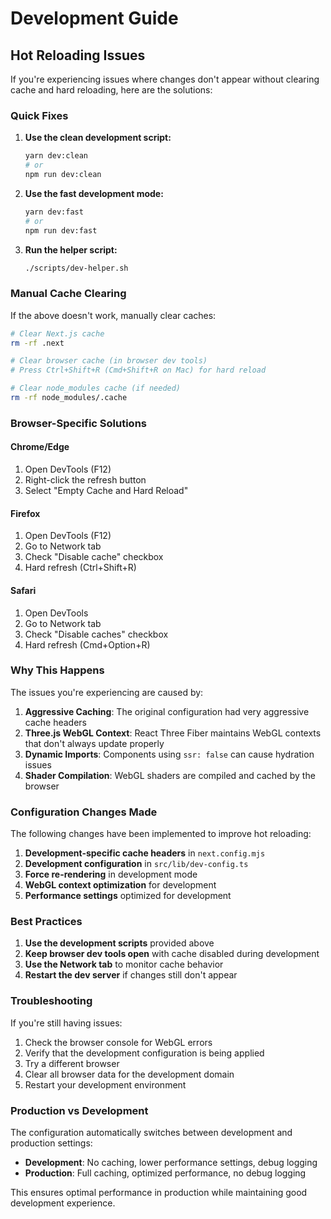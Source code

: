 # Development Guide

## Hot Reloading Issues

If you're experiencing issues where changes don't appear without clearing cache and hard reloading, here are the solutions:

### Quick Fixes

1. **Use the clean development script:**
   ```bash
   yarn dev:clean
   # or
   npm run dev:clean
   ```

2. **Use the fast development mode:**
   ```bash
   yarn dev:fast
   # or
   npm run dev:fast
   ```

3. **Run the helper script:**
   ```bash
   ./scripts/dev-helper.sh
   ```

### Manual Cache Clearing

If the above doesn't work, manually clear caches:

```bash
# Clear Next.js cache
rm -rf .next

# Clear browser cache (in browser dev tools)
# Press Ctrl+Shift+R (Cmd+Shift+R on Mac) for hard reload

# Clear node_modules cache (if needed)
rm -rf node_modules/.cache
```

### Browser-Specific Solutions

#### Chrome/Edge
1. Open DevTools (F12)
2. Right-click the refresh button
3. Select "Empty Cache and Hard Reload"

#### Firefox
1. Open DevTools (F12)
2. Go to Network tab
3. Check "Disable cache" checkbox
4. Hard refresh (Ctrl+Shift+R)

#### Safari
1. Open DevTools
2. Go to Network tab
3. Check "Disable caches" checkbox
4. Hard refresh (Cmd+Option+R)

### Why This Happens

The issues you're experiencing are caused by:

1. **Aggressive Caching**: The original configuration had very aggressive cache headers
2. **Three.js WebGL Context**: React Three Fiber maintains WebGL contexts that don't always update properly
3. **Dynamic Imports**: Components using `ssr: false` can cause hydration issues
4. **Shader Compilation**: WebGL shaders are compiled and cached by the browser

### Configuration Changes Made

The following changes have been implemented to improve hot reloading:

1. **Development-specific cache headers** in `next.config.mjs`
2. **Development configuration** in `src/lib/dev-config.ts`
3. **Force re-rendering** in development mode
4. **WebGL context optimization** for development
5. **Performance settings** optimized for development

### Best Practices

1. **Use the development scripts** provided above
2. **Keep browser dev tools open** with cache disabled during development
3. **Use the Network tab** to monitor cache behavior
4. **Restart the dev server** if changes still don't appear

### Troubleshooting

If you're still having issues:

1. Check the browser console for WebGL errors
2. Verify that the development configuration is being applied
3. Try a different browser
4. Clear all browser data for the development domain
5. Restart your development environment

### Production vs Development

The configuration automatically switches between development and production settings:

- **Development**: No caching, lower performance settings, debug logging
- **Production**: Full caching, optimized performance, no debug logging

This ensures optimal performance in production while maintaining good development experience. 